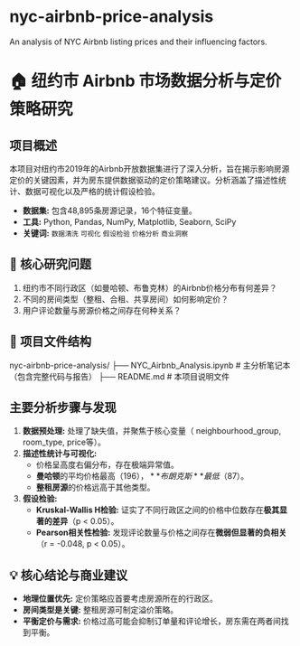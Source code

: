 # nyc-airbnb-price-analysis
An analysis of NYC Airbnb listing prices and their influencing factors.
# 🏠 纽约市 Airbnb 市场数据分析与定价策略研究

## 项目概述

本项目对纽约市2019年的Airbnb开放数据集进行了深入分析，旨在揭示影响房源定价的关键因素，并为房东提供数据驱动的定价策略建议。分析涵盖了描述性统计、数据可视化以及严格的统计假设检验。

- **数据集:** 包含48,895条房源记录，16个特征变量。
- **工具:** Python, Pandas, NumPy, Matplotlib, Seaborn, SciPy
- **关键词:** `数据清洗` `可视化` `假设检验` `价格分析` `商业洞察`

## 🎯 核心研究问题

1.  纽约市不同行政区（如曼哈顿、布鲁克林）的Airbnb价格分布有何差异？
2.  不同的房间类型（整租、合租、共享房间）如何影响定价？
3.  用户评论数量与房源价格之间存在何种关系？

## 📁 项目文件结构
nyc-airbnb-price-analysis/
├── NYC_Airbnb_Analysis.ipynb # 主分析笔记本（包含完整代码与报告）
├── README.md # 本项目说明文件

## 主要分析步骤与发现

1.  **数据预处理:** 处理了缺失值，并聚焦于核心变量（ neighbourhood_group, room_type, price等）。
2.  **描述性统计与可视化:**
    - 价格呈高度右偏分布，存在极端异常值。
    - **曼哈顿**的平均价格最高（$196），**布朗克斯**最低（$87）。
    - **整租房源**的价格远高于其他类型。
3.  **假设检验:**
    - **Kruskal-Wallis H检验:** 证实了不同行政区之间的价格中位数存在**极其显著的差异**（p < 0.05）。
    - **Pearson相关性检验:** 发现评论数量与价格之间存在**微弱但显著的负相关**（r = -0.048, p < 0.05）。

## 💡 核心结论与商业建议

-   **地理位置优先:** 定价策略应首要考虑房源所在的行政区。
-   **房间类型是关键:** 整租房源可制定溢价策略。
-   **平衡定价与需求:** 价格过高可能会抑制订单量和评论增长，房东需在两者间找到平衡。

